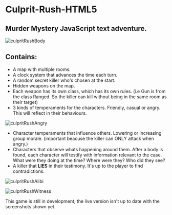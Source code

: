 # Culprit-Rush-HTML5
## Murder Mystery JavaScript text adventure.
![culpritRushBody](https://user-images.githubusercontent.com/65355075/221445388-dc85e6e6-2358-433c-bc34-1670a895f5d3.png)

## Contains:
- A map with multiple rooms.
- A clock system that advances the time each turn.
- A random secret killer who's chosen at the start.
- Hidden weapons on the map.
- Each weapon has its own class, which has its own rules. (i.e Gun is from the class Ranged. So the killer can kill without being in the same room as their target)
- 3 kinds of temperaments for the characters. Friendly, casual or angry. This will reflect in their behaviours.

![culpritRushAngry](https://user-images.githubusercontent.com/65355075/221446447-928087e0-0e6f-4735-affa-46638d5dfe61.png)

- Character temperaments that influence others. Lowering or increasing group morale. (important beacuse the killer can ONLY attack when angry.)
- Characters that observe whats happening around them. After a body is found, each character will testify with information relevant to the case. What were they doing at the time? Where were they? Who did they see?
- A killer that **LIES** in their testimony. It's up to the player to find contradictions.

![culpritRushAlibi](https://user-images.githubusercontent.com/65355075/221445453-f2ec0268-dcaa-4856-9cc7-c62c8fabd69d.png)

![culpritRushWitness](https://user-images.githubusercontent.com/65355075/221445549-1618cd75-ab82-472c-aedc-c4800669fa25.png)


This game is still in development, the live version isn't up to date with the screenshots shown yet.
